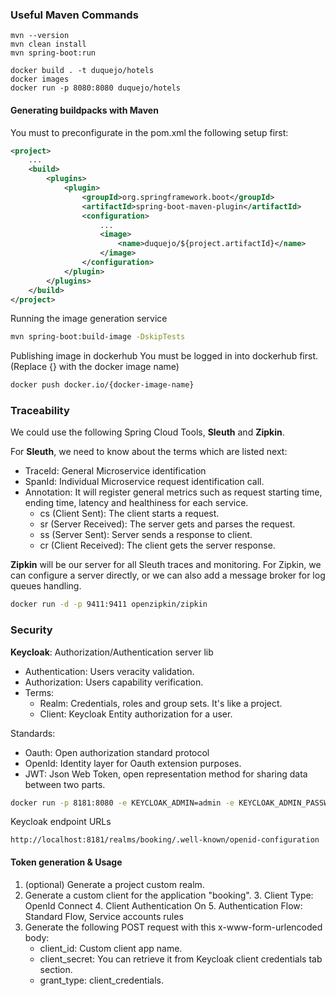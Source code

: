 ### Useful Maven Commands

```shell
mvn --version
mvn clean install
mvn spring-boot:run
```

```shell
docker build . -t duquejo/hotels
docker images
docker run -p 8080:8080 duquejo/hotels
```

#### Generating buildpacks with Maven

You must to preconfigurate in the pom.xml the following setup first:

```xml
<project>
    ...
    <build>
        <plugins>
            <plugin>
                <groupId>org.springframework.boot</groupId>
                <artifactId>spring-boot-maven-plugin</artifactId>
                <configuration>
                    ...
                    <image>
                        <name>duquejo/${project.artifactId}</name>
                    </image>
                </configuration>
            </plugin>
        </plugins>
    </build>
</project>
```

Running the image generation service
```bash
mvn spring-boot:build-image -DskipTests
```

Publishing image in dockerhub
You must be logged in into dockerhub first. (Replace {} with the docker image name)
```bash
docker push docker.io/{docker-image-name}
```

### Traceability
We could use the following Spring Cloud Tools, __Sleuth__ and __Zipkin__.

For __Sleuth__, we need to know about the terms which are listed next:

- TraceId: General Microservice identification
- SpanId: Individual Microservice request identification call.
- Annotation: It will register general metrics such as request starting time, ending time, latency and healthiness for each service.
    - cs (Client Sent): The client starts a request.
    - sr (Server Received): The server gets and parses the request.
    - ss (Server Sent): Server sends a response to client.
    - cr (Client Received): The client gets the server response.

__Zipkin__ will be our server for all Sleuth traces and monitoring.
For Zipkin, we can configure a server directly, or we can also add a message broker for log queues handling.

```bash
docker run -d -p 9411:9411 openzipkin/zipkin
```


### Security
__Keycloak__: Authorization/Authentication server lib
- Authentication: Users veracity validation.
- Authorization: Users capability verification.
- Terms:
  - Realm: Credentials, roles and group sets. It's like a project.
  - Client: Keycloak Entity authorization for a user.

Standards:
- Oauth: Open authorization standard protocol
- OpenId: Identity layer for Oauth extension purposes.
- JWT: Json Web Token, open representation method for sharing data between two parts.

```bash
docker run -p 8181:8080 -e KEYCLOAK_ADMIN=admin -e KEYCLOAK_ADMIN_PASSWORD=admin quay.io/keycloak/keycloak:22.0.1 start-dev
```

Keycloak endpoint URLs
```text
http://localhost:8181/realms/booking/.well-known/openid-configuration
```

#### Token generation & Usage
1. (optional) Generate a project custom realm.
2. Generate a custom client for the application "booking".
   3. Client Type: OpenId Connect
   4. Client Authentication On
   5. Authentication Flow: Standard Flow, Service accounts rules
3. Generate the following POST request with this x-www-form-urlencoded body:
   - client_id: Custom client app name.
   - client_secret: You can retrieve it from Keycloak client credentials tab section.
   - grant_type: client_credentials.